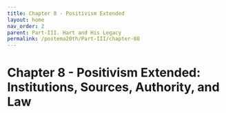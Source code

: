 ```yaml
---
title: Chapter 8 - Positivism Extended
layout: home
nav_order: 2
parent: Part-III. Hart and His Legacy
permalink: /postema20th/Part-III/chapter-08
---
```


# Chapter 8 - Positivism Extended: Institutions, Sources, Authority, and Law
